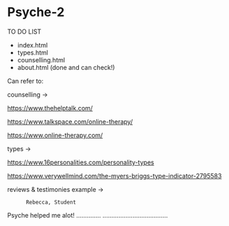 # Psyche-2

TO DO LIST
- index.html
- types.html
- counselling.html
- about.html (done and can check!)


Can refer to:

counselling ->

https://www.thehelptalk.com/

https://www.talkspace.com/online-therapy/

https://www.online-therapy.com/

types ->

https://www.16personalities.com/personality-types

https://www.verywellmind.com/the-myers-briggs-type-indicator-2795583

reviews & testimonies example ->

          Rebecca, Student
Psyche helped me alot! ..............
.....................................
